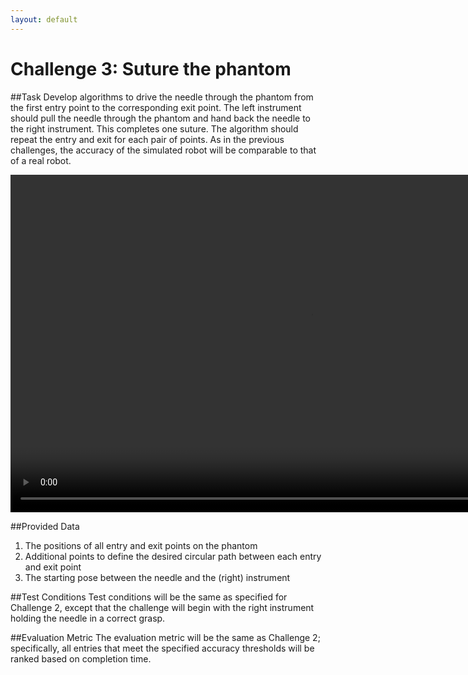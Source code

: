 ```yaml
---
layout: default
---
```


# Challenge 3: Suture the phantom

##Task
Develop algorithms to drive the needle through the phantom from the first entry point to
the corresponding exit point. The left instrument should pull the needle through the phantom and
hand back the needle to the right instrument. This completes one suture. The algorithm should repeat
the entry and exit for each pair of points.  As in the previous challenges, the accuracy of the
simulated robot will be comparable to that of a real robot.

<video width="960" height="540" autoplay muted loop>
  <source type="video/mp4" src="/surgical-robotics-challenge/task3_clip.mp4">
Your browser does not support the video tag.
</video>

##Provided Data
1. The positions of all entry and exit points on the phantom
2. Additional points to define the desired circular path between each entry and exit point
3. The starting pose between the needle and the (right) instrument

##Test Conditions
Test conditions will be the same as specified for Challenge 2, except that the
challenge will begin with the right instrument holding the needle in a correct grasp.

##Evaluation Metric
The evaluation metric will be the same as Challenge 2; specifically, all
entries that meet the specified accuracy thresholds will be ranked based on completion time.
